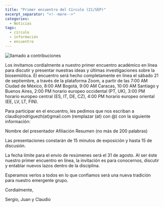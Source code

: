 ```yaml
---
title: "Primer encuentro del Círculo (21/SEP)"
excerpt_separator: "<!--more-->"
categories:
  - Noticias
tags:
  - círculo
  - información
  - encuentro
---
```


<img src="{{ biosemiotica.com }}{{ biosemiotica.com }}/assets/images/banner_ec01.png" alt="llamado a contribuciones">

<!--more-->
Los invitamos cordialmente a nuestro primer encuentro académico en línea para discutir y presentar nuestras ideas y últimas investigaciones sobre la biosemiótica. El encuentro será hecho completamente en línea el sábado 21 de septiembre, a través de la plataforma Zoom, a partir de las 7:00 AM Ciudad de México, 8:00 AM Bogotá, 9:00 AM Caracas, 10:00 AM Santiago y Buenos Aires, 2:00 PM horario europeo occidental (PT, UK), 3:00 PM horario europeo central (ES, IT, DE, CZ), 4:00 PM horario europeo oriental (EE, LV, LT, FIN).

Para participar en el encuentro, les pedimos que nos escriban a claudiojrodriguezh(at)gmail.com (remplazar (at) con @) con la siguiente información:

Nombre del presentador
Afiliación
Resumen (no más de 200 palabras)

Las presentaciones constarán de 15 minutos de exposición y hasta 15 de discusión.

La fecha límite para el envío de resúmenes será el 31 de agosto.
Al ser éste nuestro primer encuentro en línea, la invitación es para conocernos, discutir y entablar nuevos lazos dentro de la disciplina.

Esperamos verlos a todos en lo que confiamos será una nueva tradición para nuestro emergente grupo.

Cordialmente,

 Sergio, Juan y Claudio 